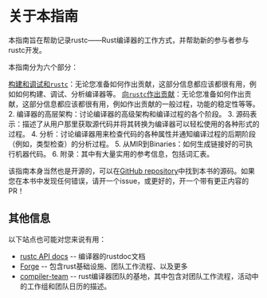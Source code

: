 # 关于本指南

本指南旨在帮助记录rustc——Rust编译器的工作方式，并帮助新的参与者参与rustc开发。

本指南分为六个部分：

[构建和调试和`rustc`][p1]：无论您准备如何作出贡献，这部分信息都应该都很有用，例如如何构建、调试、分析编译器等。
[向`rustc`作出贡献][p1-5]：无论您准备如何作出贡献，这部分信息都应该都很有用，例如作出贡献的一般过程，功能的稳定性等等。
2. 编译器的高层架构：讨论编译器的高级架构和编译过程的各个阶段。
3. 源码表示：描述了从用户那里获取源代码并将其转换为编译器可以轻松使用的各种形式的过程。
4. 分析：讨论编译器用来检查代码的各种属性并通知编译过程的后期阶段（例如，类型检查）的分析过程。
5. 从MIR到Binaries：如何生成链接好的可执行机器代码。
6. 附录：其中有大量实用的参考信息，包括词汇表。

[p1]: ./getting-started.md
[p1-5]: ./compiler-team.md
[p2]: ./part-2-intro.md
[p3]: ./part-3-intro.md
[p4]: ./part-4-intro.md
[p5]: ./part-5-intro.md
[app]: ./appendix/background.md

该指南本身当然也是开源的，可以在[GitHub repository]中找到本书的源码。如果您在本书中发现任何错误，请开一个issue，或更好的，开一个带有更正内容的PR！

## 其他信息

以下站点也可能对您来说有用：

- [rustc API docs] -- 编译器的rustdoc文档
- [Forge] -- 包含rust基础设施、团队工作流程、以及更多
- [compiler-team] -- rust编译器团队的基地，其中包含对团队工作流程，活动中的工作组和团队日历的描述。

[GitHub repository]: https://github.com/rust-lang/rustc-dev-guide/
[rustc API docs]: https://doc.rust-lang.org/nightly/nightly-rustc/rustc_middle/
[Forge]: https://forge.rust-lang.org/
[compiler-team]: https://github.com/rust-lang/compiler-team/

